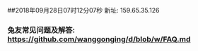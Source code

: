 ##2018年09月28日07时12分07秒 新址: 159.65.35.126
### 兔友常见问题及解答: https://github.com/wanggonging/d/blob/w/FAQ.md
